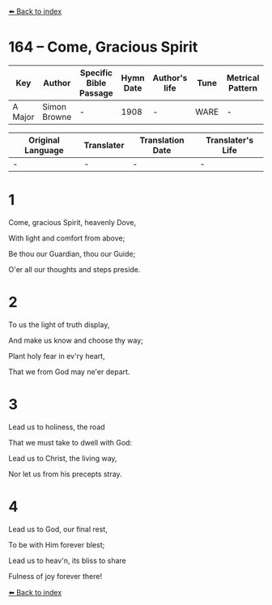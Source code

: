 [⬅️ Back to index](../README.md)

# 164 – Come, Gracious Spirit

Key | Author   | Specific Bible Passage     |Hymn Date |Author's life |Tune |Metrical Pattern   |Composer/Source
-- | --------- | ---------------------------|----------|--------------|-----|-------------------|-------------  
A Major |Simon Browne |- |1908 |- |WARE |- |Kingsley

Original Language | Translater | Translation Date   | Translater's Life  
----------------- | --------- | --------------------|-------------     
\- |- |- |-




# 1

Come, gracious Spirit, heavenly Dove,

With light and comfort from above;

Be thou our Guardian, thou our Guide;

O'er all our thoughts and steps preside.



# 2

To us the light of truth display,

And make us know and choose thy way;

Plant holy fear in ev'ry heart,

That we from God may ne'er depart.



# 3

Lead us to holiness, the road

That we must take to dwell with God:

Lead us to Christ, the living way,

Nor let us from his precepts stray.



# 4

Lead us to God, our final rest,

To be with Him forever blest;

Lead us to heav'n, its bliss to share

Fulness of joy forever there!

[⬅️ Back to index](../README.md)
